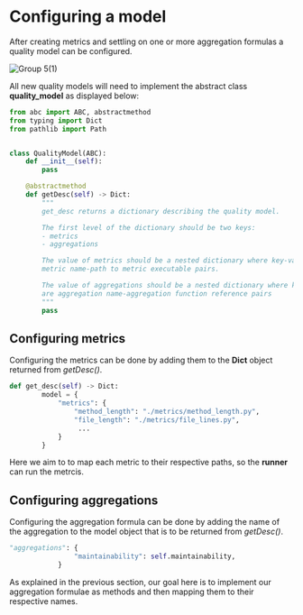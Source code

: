 # Configuring a model

After creating metrics and settling on one or more aggregation formulas a quality model can be configured.

![Group 5(1)](https://user-images.githubusercontent.com/66801011/224269410-07a4eeb2-b383-4e45-b78b-f11d7adb5dd9.png)

All new quality models will need to implement the abstract class **quality_model** as displayed below:
```python
from abc import ABC, abstractmethod
from typing import Dict
from pathlib import Path


class QualityModel(ABC):
    def __init__(self):
        pass

    @abstractmethod
    def getDesc(self) -> Dict:
        """
        get_desc returns a dictionary describing the quality model.

        The first level of the dictionary should be two keys:
        - metrics
        - aggregations

        The value of metrics should be a nested dictionary where key-value pairs are
        metric name-path to metric executable pairs.

        The value of aggregations should be a nested dictionary where key-value pairs
        are aggregation name-aggregation function reference pairs
        """
        pass
```

## Configuring metrics

Configuring the metrics can be done by adding them to the **Dict** object returned from _getDesc()_.

```python
def get_desc(self) -> Dict:
        model = {
            "metrics": {
                "method_length": "./metrics/method_length.py",
                "file_length": "./metrics/file_lines.py",
                 ...
            }
        }
```
Here we aim to to map each metric to their respective paths, so the **runner** can run the metrcis.

## Configuring aggregations

Configuring the aggregation formula can be done by adding the name of the aggregation to the model object that is to be returned from _getDesc()_.

```python
"aggregations": {
                "maintainability": self.maintainability,
            }
```

As explained in the previous section, our goal here is to implement our aggregation formulae as methods and then mapping them to their respective names. 
